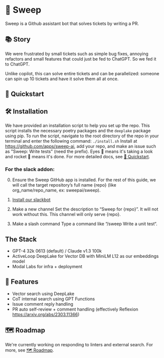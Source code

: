 # :broom: Sweep

Sweep is a Github assistant bot that solves tickets by writing a PR.

## 📚 Story

We were frustrated by small tickets such as simple bug fixes, annoying refactors and small features that could just be fed to ChatGPT. So we fed it to ChatGPT.

Unlike copilot, this can solve entire tickets and can be parallelized: someone can spin up 10 tickets and have it solve them all at once. 

## 🚀 Quickstart
## 🛠️ Installation
We have provided an installation script to help you set up the repo. This script installs the necessary poetry packages and the `deeplake` package using pip.
To run the script, navigate to the root directory of the repo in your terminal and enter the following command: `./install.sh`
Install at https://github.com/apps/sweep-ai, add your repo, and make an issue such as "Sweep: Write tests" (need the prefix). Eyes :eyes: means it's taking a look and rocket 🚀 means it's done. For more detailed docs, see [🚀 Quickstart](https://docs.sweep.dev/start).

### For the slack addon:

0. Ensure the Sweep GitHub app is installed. For the rest of this guide, we will call the target repository’s full name {repo} (like org_name/repo_name, ex: sweepai/sweep).

1. [Install our slackbot](https://slack.com/oauth/v2/authorize?client_id=5364586338420.5448326076609&scope=channels:read,chat:write,chat:write.public,commands,groups:read,im:read,incoming-webhook,mpim:read&user_scope=)

2. Make a new channel
Set the description to “Sweep for {repo}”. It will not work without this. This channel will only serve {repo}.

3. Make a slash command
Type a command like “/sweep Write a unit test“.

## The Stack
- GPT-4 32k 0613 (default) / Claude v1.3 100k
- ActiveLoop DeepLake for Vector DB with MiniLM L12 as our embeddings model
- Modal Labs for infra + deployment

## 🌠 Features
* Vector search using DeepLake
* CoT internal search using GPT Functions
* Issue comment reply handling
* PR auto self-review + comment handling (effectively Reflexion https://arxiv.org/abs/2303.11366)

## 🗺️ Roadmap
We're currently working on responding to linters and external search. For more, see [🗺️ Roadmap](https://docs.sweep.dev/roadmap).
